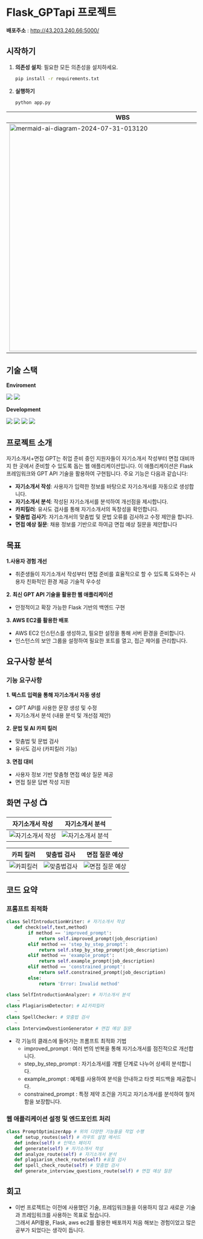 ﻿# Flask_GPTapi 프로젝트

**배포주소** : http://43.203.240.66:5000/

## 시작하기

1. **의존성 설치**: 필요한 모든 의존성을 설치하세요.
   ```bash
   pip install -r requirements.txt

   ```
2. **실행하기**
   ```bash
   python app.py
   ```

| WBS | WireFrame |
| --- | --- |
| <img src="https://github.com/user-attachments/assets/5cbb9120-3fc8-4315-ad76-a984e5160721" alt="mermaid-ai-diagram-2024-07-31-013120" style="width: 600px;"> | <img src="https://github.com/user-attachments/assets/4cdd0935-f72b-48e1-8f8c-8c2c51627d83" alt="WireFrame" style="width: 300px;"> |



## 기술 스택
**Enviroment**  

<img src="https://img.shields.io/badge/Visual Studio Code-2F80ED?style=for-the-badge&logo=VSC&logoColor=white">  <img src="https://img.shields.io/badge/github-181717?style=for-the-badge&logo=github&logoColor=white">


**Development** 

<img src="https://img.shields.io/badge/html5-E34F26?style=for-the-badge&logo=html5&logoColor=white"> <img src="https://img.shields.io/badge/css3-1572B6?style=for-the-badge&logo=css3&logoColor=white"> <img src="https://img.shields.io/badge/flask-FF9900?style=for-the-badge&logo=flask&logoColor=white"> <img src="https://img.shields.io/badge/amazonec2-000000?style=for-the-badge&logo=amazonec2&logoColor=white"> 


## 프로젝트 소개
자기소개서+면접 GPT는 취업 준비 중인 지원자들이 자기소개서 작성부터 면접 대비까지 한 곳에서 준비할 수 있도록 돕는 웹 애플리케이션입니다. 이 애플리케이션은 Flask 프레임워크와 GPT API 기술을 활용하여 구현됩니다. 주요 기능은 다음과 같습니다:

- **자기소개서 작성**: 사용자가 입력한 정보를 바탕으로 자기소개서를 자동으로 생성합니다.
- **자기소개서 분석**: 작성된 자기소개서를 분석하여 개선점을 제시합니다.
- **카피킬러**: 유사도 검사를 통해 자기소개서의 독창성을 확인합니다.
- **맞춤법 검사기**: 자기소개서의 맞춤법 및 문법 오류를 검사하고 수정 제안을 합니다.
- **면접 예상 질문**: 채용 정보를 기반으로 하여금 면접 예상 질문을 제안합니다
  
## 목표
**1.사용자 경험 개선**
   - 취준생들이 자기소개서 작성부터 면접 준비를 효율적으로 할 수 있도록 도와주는 사용자 친화적인 환경 제공 기술적 우수성
     
**2. 최신 GPT API 기술을 활용한 웹 애플리케이션**
   - 안정적이고 확장 가능한 Flask 기반의 백엔드 구현
     
**3. AWS EC2를 활용한 배포**
   - AWS EC2 인스턴스를 생성하고, 필요한 설정을 통해 서버 환경을 준비합니다.
   - 인스턴스의 보안 그룹을 설정하여 필요한 포트를 열고, 접근 제어를 관리합니다.
     
## 요구사항 분석
### 기능 요구사항
**1. 텍스트 입력을 통해 자기소개서 자동 생성**
   - GPT API를 사용한 문장 생성 및 수정
   - 자기소개서 분석 (내용 분석 및 개선점 제안)

**2. 문법 및 AI 카피 킬러**
   - 맞춤법 및 문법 검사 
   - 유사도 검사 (카피킬러 기능)
     
**3. 면접 대비**
   - 사용자 정보 기반 맞춤형 면접 예상 질문 제공
   - 면접 질문 답변 작성 지원



 ## 화면 구성 📺

| 자기소개서 작성 | 자기소개서 분석  |
| --- | --- |
| ![자기소개서 작성](https://github.com/user-attachments/assets/48424487-a90c-47de-8c8f-f85979deafd7) | ![자기소개서 분석](https://github.com/user-attachments/assets/847b8f3a-8c26-4d72-81a8-47b2dd035406)



| 카피 킬러 | 맞춤법 검사 | 면접 질문 예상 |
| --- | --- | -- |
| ![카피킬러](https://github.com/user-attachments/assets/e88faebf-b297-45ae-9634-98b6e2e8cd71) | ![맞춤법검사](https://github.com/user-attachments/assets/c66c4655-bca1-413d-a4d0-a093a1d90096) | ![면접 질문 예상](https://github.com/user-attachments/assets/053c3f1c-15cd-4992-b16c-7e8af886d451)

 


## 코드 요약
### 프롬프트 최적화
```python
class SelfIntroductionWriter: # 자기소개서 작성
   def check(self,text,method)
        if method == 'improved_prompt':
            return self.improved_prompt(job_description)
        elif method == 'step_by_step_prompt':
            return self.step_by_step_prompt(job_description)
        elif method == 'example_prompt':
            return self.example_prompt(job_description)
        elif method == 'constrained_prompt':
            return self.constrained_prompt(job_description)
        else:
            return 'Error: Invalid method'

class SelfIntroductionAnalyzer: # 자기소개서 분석
    ~
class PlagiarismDetector: # AI카피킬러
   ~
class SpellChecker: # 맞춤법 검사
   ~
class InterviewQuestionGenerator # 면접 예상 질문
```
- 각 기능의 클래스에 들어가는 프롬프트 최적화 기법
  - improved_prompt : 여러 번의 반복을 통해 자기소개서를 점진적으로 개선합니다.
  - step_by_step_prompt : 자기소개서를 개별 단계로 나누어 상세히 분석합니다.
  - example_prompt : 예제를 사용하여 분석을 안내하고 타겟 피드백을 제공합니다.
  - constrained_prompt  : 특정 제약 조건을 가지고 자기소개서를 분석하여 철저함을 보장합니다.
    
### 웹 애플리케이션 설정 및 엔드포인트 처리
```python
class PromptOptimizerApp # 위의 다양한 기능들을 작업 수행
   def setup_routes(self) # 라우트 설정 메서드
   def index(self) # 인덱스 페이지
   def generate(self) # 자기소개서 작성 
   def analyze_route(self) # 자기소개서 분석
   def plagiarism_check_route(self) #표절 검사
   def spell_check_route(self) # 맞춤법 검사
   def generate_interview_questions_route(self) # 면접 예상 질문

```

## 회고
- 이번 프로젝트는 이전에 사용했던 기술, 프레임워크들을 이용하지 않고 새로운 기술과 프레임워크를 사용하는 목표로 뒀습니다. </br>
그래서 API활용, Flask, aws ec2를 활용한 배포까지 처음 해보는 경험이었고 많은 공부가 되었다는 생각이 듭니다.
